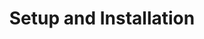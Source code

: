 ---
layout: default
title: Setup and Installation

slides:

##########

  - content: |

      # Graphical Widgets
      _The components that make up apps_
      
    notes: |

      To create a GUI or Graphical User Interface, we can use a set of ready-made widgets which come with Python.

      These widgets can be combined in any layout to create a basic app.

##########

  - content: |

      ## TkInter Widgets

      The Tkinter library provides a selection of widgets
      we can use to build our apps.
      
    notes: |

      We will be using a widget library called Tkinter. 

      The set of widgets available to us isn't large, but we can achieve most basic apps with the options available.

    
---